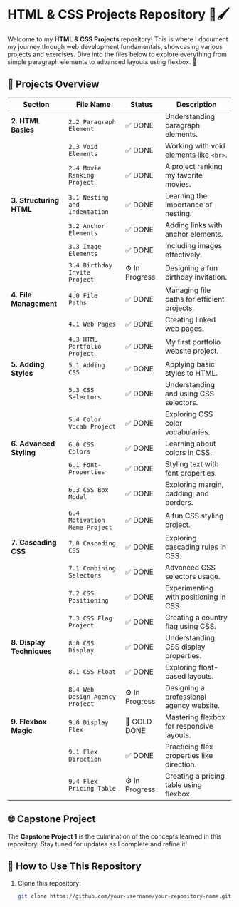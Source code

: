 # HTML & CSS Projects Repository 🎨🖌️

Welcome to my **HTML & CSS Projects** repository! This is where I document my journey through web development fundamentals, showcasing various projects and exercises. Dive into the files below to explore everything from simple paragraph elements to advanced layouts using flexbox. 🚀

## 🌟 Projects Overview

| **Section**                | **File Name**                        | **Status**         | **Description**                                |
|----------------------------|--------------------------------------|--------------------|------------------------------------------------|
| **2. HTML Basics**         | `2.2 Paragraph Element`             | ✅ DONE           | Understanding paragraph elements.             |
|                            | `2.3 Void Elements`                 | ✅ DONE           | Working with void elements like `<br>`.       |
|                            | `2.4 Movie Ranking Project`         | ✅ DONE           | A project ranking my favorite movies.         |
| **3. Structuring HTML**    | `3.1 Nesting and Indentation`       | ✅ DONE           | Learning the importance of nesting.           |
|                            | `3.2 Anchor Elements`               | ✅ DONE           | Adding links with anchor elements.            |
|                            | `3.3 Image Elements`                | ✅ DONE           | Including images effectively.                 |
|                            | `3.4 Birthday Invite Project`       | ⚙️ In Progress   | Designing a fun birthday invitation.          |
| **4. File Management**     | `4.0 File Paths`                    | ✅ DONE           | Managing file paths for efficient projects.    |
|                            | `4.1 Web Pages`                     | ✅ DONE           | Creating linked web pages.                    |
|                            | `4.3 HTML Portfolio Project`        | ✅ DONE           | My first portfolio website project.           |
| **5. Adding Styles**       | `5.1 Adding CSS`                    | ✅ DONE           | Applying basic styles to HTML.                |
|                            | `5.3 CSS Selectors`                 | ✅ DONE           | Understanding and using CSS selectors.         |
|                            | `5.4 Color Vocab Project`           | ✅ DONE           | Exploring CSS color vocabularies.             |
| **6. Advanced Styling**    | `6.0 CSS Colors`                    | ✅ DONE           | Learning about colors in CSS.                 |
|                            | `6.1 Font-Properties`               | ✅ DONE           | Styling text with font properties.            |
|                            | `6.3 CSS Box Model`                 | ✅ DONE           | Exploring margin, padding, and borders.       |
|                            | `6.4 Motivation Meme Project`       | ✅ DONE           | A fun CSS styling project.                    |
| **7. Cascading CSS**       | `7.0 Cascading CSS`                 | ✅ DONE           | Exploring cascading rules in CSS.             |
|                            | `7.1 Combining Selectors`           | ✅ DONE           | Advanced CSS selectors usage.                 |
|                            | `7.2 CSS Positioning`               | ✅ DONE           | Experimenting with positioning in CSS.        |
|                            | `7.3 CSS Flag Project`              | ✅ DONE           | Creating a country flag using CSS.            |
| **8. Display Techniques**  | `8.0 CSS Display`                   | ✅ DONE           | Understanding CSS display properties.          |
|                            | `8.1 CSS Float`                     | ✅ DONE           | Exploring float-based layouts.                |
|                            | `8.4 Web Design Agency Project`     | ⚙️ In Progress   | Designing a professional agency website.      |
| **9. Flexbox Magic**       | `9.0 Display Flex`                  | 🌟 GOLD DONE      | Mastering flexbox for responsive layouts.      |
|                            | `9.1 Flex Direction`                | ✅ DONE           | Practicing flex properties like direction.    |
|                            | `9.4 Flex Pricing Table`            | ⚙️ In Progress   | Creating a pricing table using flexbox.       |

## 🌐 Capstone Project

The **Capstone Project 1** is the culmination of the concepts learned in this repository. Stay tuned for updates as I complete and refine it!

## 🚀 How to Use This Repository

1. Clone this repository:
   ```bash
   git clone https://github.com/your-username/your-repository-name.git
